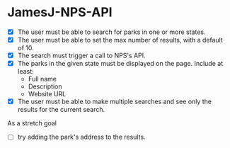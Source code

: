 # JamesJ-NPS-API

- [x] The user must be able to search for parks in one or more states.
- [x] The user must be able to set the max number of results, with a default of 10.
- [x] The search must trigger a call to NPS's API.
- [x] The parks in the given state must be displayed on the page. Include at least:
  - Full name
  - Description
  - Website URL
- [x] The user must be able to make multiple searches and see only the results for the current search.

As a stretch goal 
- [ ] try adding the park's address to the results.
